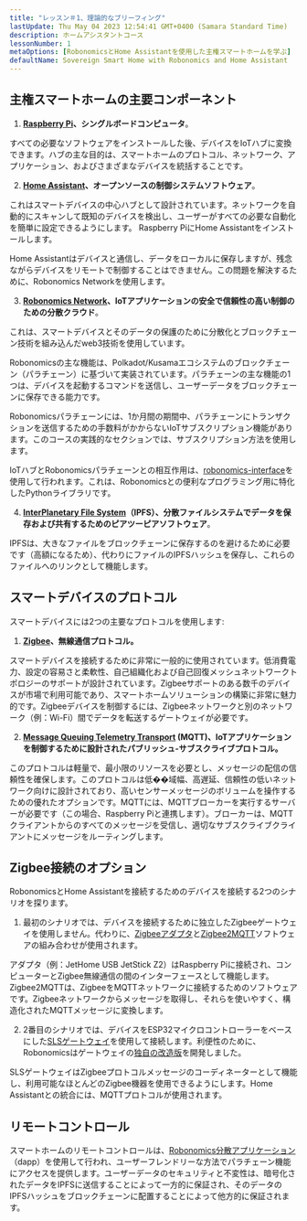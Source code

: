 ```yaml
---
title: "レッスン＃1、理論的なブリーフィング"
lastUpdate: Thu May 04 2023 12:54:41 GMT+0400 (Samara Standard Time)
description: ホームアシスタントコース
lessonNumber: 1
metaOptions: [RobonomicsとHome Assistantを使用した主権スマートホームを学ぶ]
defaultName: Sovereign Smart Home with Robonomics and Home Assistant
---
```


## 主権スマートホームの主要コンポーネント 

<List>

1. **[Raspberry Pi](https://www.raspberrypi.org/)、シングルボードコンピュータ**。

すべての必要なソフトウェアをインストールした後、デバイスをIoTハブに変換できます。ハブの主な目的は、スマートホームのプロトコル、ネットワーク、アプリケーション、およびさまざまなデバイスを統括することです。

2. **[Home Assistant](https://www.home-assistant.io/)、オープンソースの制御システムソフトウェア**。

これはスマートデバイスの中心ハブとして設計されています。ネットワークを自動的にスキャンして既知のデバイスを検出し、ユーザーがすべての必要な自動化を簡単に設定できるようにします。 Raspberry PiにHome Assistantをインストールします。

Home Assistantはデバイスと通信し、データをローカルに保存しますが、残念ながらデバイスをリモートで制御することはできません。この問題を解決するために、Robonomics Networkを使用します。

3. **[Robonomics Network](https://robonomics.network/)、IoTアプリケーションの安全で信頼性の高い制御のための分散クラウド**。

これは、スマートデバイスとそのデータの保護のために分散化とブロックチェーン技術を組み込んだweb3技術を使用しています。

Robonomicsの主な機能は、Polkadot/Kusamaエコシステムのブロックチェーン（パラチェーン）に基づいて実装されています。パラチェーンの主な機能の1つは、デバイスを起動するコマンドを送信し、ユーザーデータをブロックチェーンに保存できる能力です。

Robonomicsパラチェーンには、1か月間の期間中、パラチェーンにトランザクションを送信するための手数料がかからないIoTサブスクリプション機能があります。このコースの実践的なセクションでは、サブスクリプション方法を使用します。

IoTハブとRobonomicsパラチェーンとの相互作用は、[robonomics-interface](https://github.com/Multi-Agent-io/Robonomics-interface)を使用して行われます。これは、Robonomicsとの便利なプログラミング用に特化したPythonライブラリです。

4. **[InterPlanetary File System](https://ipfs.tech/)（IPFS）、分散ファイルシステムでデータを保存および共有するためのピアツーピアソフトウェア**。

IPFSは、大きなファイルをブロックチェーンに保存するのを避けるために必要です（高額になるため）、代わりにファイルのIPFSハッシュを保存し、これらのファイルへのリンクとして機能します。

## スマートデバイスのプロトコル
スマートデバイスには2つの主要なプロトコルを使用します:

1. **[Zigbee](https://csa-iot.org/all-solutions/zigbee/)、無線通信プロトコル。**

スマートデバイスを接続するために非常に一般的に使用されています。低消費電力、設定の容易さと柔軟性、自己組織化および自己回復メッシュネットワークトポロジーのサポートが設計されています。Zigbeeサポートのある数千のデバイスが市場で利用可能であり、スマートホームソリューションの構築に非常に魅力的です。Zigbeeデバイスを制御するには、Zigbeeネットワークと別のネットワーク（例：Wi-Fi）間でデータを転送するゲートウェイが必要です。

2. **[Message Queuing Telemetry Transport](https://mqtt.org/) (MQTT)、IoTアプリケーションを制御するために設計されたパブリッシュ-サブスクライブプロトコル。**

このプロトコルは軽量で、最小限のリソースを必要とし、メッセージの配信の信頼性を確保します。このプロトコルは低��域幅、高遅延、信頼性の低いネットワーク向けに設計されており、高いセンサーメッセージのボリュームを操作するための優れたオプションです。MQTTには、MQTTブローカーを実行するサーバーが必要です（この場合、Raspberry Piと連携します）。ブローカーは、MQTTクライアントからのすべてのメッセージを受信し、適切なサブスクライブクライアントにメッセージをルーティングします。

## Zigbee接続のオプション
RobonomicsとHome Assistantを接続するためのデバイスを接続する2つのシナリオを探ります。

1. 最初のシナリオでは、デバイスを接続するために独立したZigbeeゲートウェイを使用しません。代わりに、[Zigbeeアダプタ](https://www.zigbee2mqtt.io/guide/adapters/)と[Zigbee2MQTT](https://www.zigbee2mqtt.io/guide/adapters/)ソフトウェアの組み合わせが使用されます。

<LessonImages figure figureCaption="Architectural scheme of the scenario with Zigbee adapter" src="smart-house-course/lesson-1-1.png" alt="Architectural scheme of the scenario with Zigbee adapter"/>

アダプタ（例：JetHome USB JetStick Z2）はRaspberry Piに接続され、コンピューターとZigbee無線通信の間のインターフェースとして機能します。Zigbee2MQTTは、ZigbeeをMQTTネットワークに接続するためのソフトウェアです。Zigbeeネットワークからメッセージを取得し、それらを使いやすく、構造化されたMQTTメッセージに変換します。

2. 2番目のシナリオでは、デバイスをESP32マイクロコントローラーをベースにした[SLSゲートウェイ](https://github.com/slsys/Gateway)を使用して接続します。利便性のために、Robonomicsはゲートウェイの[独自の改造版](https://oshwlab.com/ludovich88/robonomics_sls_gateway_v01)を開発しました。

<LessonImages figure figureCaption="Architectural scheme of the scenario with SLS Gateway" src="smart-house-course/lesson-1-2.png" alt="Architectural scheme of the scenario with SLS Gateway"/>

SLSゲートウェイはZigbeeプロトコルメッセージのコーディネーターとして機能し、利用可能なほとんどのZigbee機器を使用できるようにします。Home Assistantとの統合には、MQTTプロトコルが使用されます。

## リモートコントロール

スマートホームのリモートコントロールは、[Robonomics分散アプリケーション](https://dapp.robonomics.network/)（dapp）を使用して行われ、ユーザーフレンドリーな方法でパラチェーン機能にアクセスを提供します。ユーザーデータのセキュリティと不変性は、暗号化されたデータをIPFSに送信することによって一方的に保証され、そのデータのIPFSハッシュをブロックチェーンに配置することによって他方的に保証されます。

</List>



